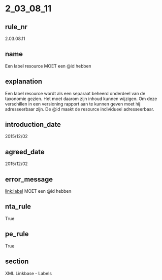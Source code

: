 # 2_03_08_11

## rule_nr
2.03.08.11

## name
Een label resource MOET een @id hebben

## explanation
Een label resource wordt als een separaat beheerd onderdeel van de taxonomie gezien. Het moet daarom zijn inhoud kunnen wijzigen. Om deze verschillen in een versioning rapport aan te kunnen geven moet hij adresseerbaar zijn. De @id maakt de resource individueel adresseerbaar.

## introduction_date
2015/12/02

## agreed_date
2015/12/02

## error_message
<link:label> MOET een @id hebben

## nta_rule
True

## pe_rule
True

## section
XML Linkbase - Labels

